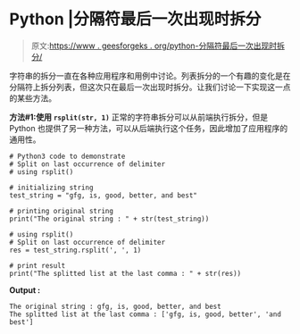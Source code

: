 # Python |分隔符最后一次出现时拆分

> 原文:[https://www . geesforgeks . org/python-分隔符最后一次出现时拆分/](https://www.geeksforgeeks.org/python-split-on-last-occurrence-of-delimiter/)

字符串的拆分一直在各种应用程序和用例中讨论。列表拆分的一个有趣的变化是在分隔符上拆分列表，但这次只在最后一次出现时拆分。让我们讨论一下实现这一点的某些方法。

**方法#1:使用 `rsplit(str, 1)`**
正常的字符串拆分可以从前端执行拆分，但是 Python 也提供了另一种方法，可以从后端执行这个任务，因此增加了应用程序的通用性。

```
# Python3 code to demonstrate
# Split on last occurrence of delimiter
# using rsplit()

# initializing string 
test_string = "gfg, is, good, better, and best"

# printing original string 
print("The original string : " + str(test_string))

# using rsplit()
# Split on last occurrence of delimiter
res = test_string.rsplit(', ', 1)

# print result
print("The splitted list at the last comma : " + str(res))
```

**Output :**

```
The original string : gfg, is, good, better, and best
The splitted list at the last comma : ['gfg, is, good, better', 'and best']

```